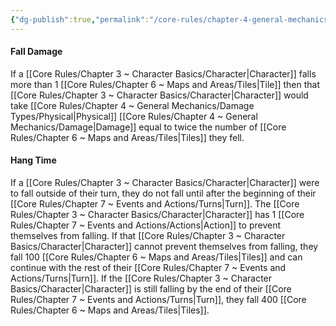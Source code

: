 ```yaml
---
{"dg-publish":true,"permalink":"/core-rules/chapter-4-general-mechanics/falling/"}
---
```


#### Fall Damage
If a [[Core Rules/Chapter 3 ~ Character Basics/Character\|Character]] falls more than 1 [[Core Rules/Chapter 6 ~ Maps and Areas/Tiles\|Tile]] then that [[Core Rules/Chapter 3 ~ Character Basics/Character\|Character]] would take [[Core Rules/Chapter 4 ~ General Mechanics/Damage Types/Physical\|Physical]] [[Core Rules/Chapter 4 ~ General Mechanics/Damage\|Damage]] equal to twice the number of [[Core Rules/Chapter 6 ~ Maps and Areas/Tiles\|Tiles]] they fell.

#### Hang Time
If a [[Core Rules/Chapter 3 ~ Character Basics/Character\|Character]] were to fall outside of their turn, they do not fall until after the beginning of their [[Core Rules/Chapter 7 ~ Events and Actions/Turns\|Turn]]. The [[Core Rules/Chapter 3 ~ Character Basics/Character\|Character]] has 1 [[Core Rules/Chapter 7 ~ Events and Actions/Actions\|Action]] to prevent themselves from falling.
If that [[Core Rules/Chapter 3 ~ Character Basics/Character\|Character]] cannot prevent themselves from falling, they fall 100 [[Core Rules/Chapter 6 ~ Maps and Areas/Tiles\|Tiles]] and can continue with the rest of their [[Core Rules/Chapter 7 ~ Events and Actions/Turns\|Turn]]. If the [[Core Rules/Chapter 3 ~ Character Basics/Character\|Character]] is still falling by the end of their [[Core Rules/Chapter 7 ~ Events and Actions/Turns\|Turn]], they fall 400 [[Core Rules/Chapter 6 ~ Maps and Areas/Tiles\|Tiles]].

